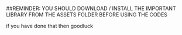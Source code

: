 ##REMINDER: YOU SHOULD DOWNLOAD / INSTALL THE IMPORTANT LIBRARY FROM THE ASSETS FOLDER BEFORE USING THE CODES 

if you have done that then goodluck
